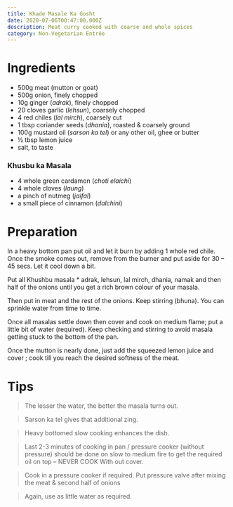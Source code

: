 ```yaml
---
title: Khade Masale Ka Gosht
date: 2020-07-06T00:47:00.000Z
description: Meat curry cooked with coarse and whole spices
category: Non-Vegetarian Entrée
---
```

# Ingredients 

* 500g meat (mutton or goat)
* 500g onion, finely chopped
* 10g ginger (_adrak_), finely chopped
* 20 cloves garlic (_lehsun_), coarsely chopped
* 4 red chiles (_lal mirch_), coarsely cut
* 1 tbsp coriander seeds (_dhania_), roasted & coarsely ground
* 100g mustard oil (_sarson ka tel_) or any other oil, ghee or butter
* ½ tbsp lemon juice
* salt, to taste

### Khusbu ka Masala

* 4 whole green cardamon (_choti elaichi_)
* 4 whole cloves (_laung_)
* a pinch of nutmeg (_jaifal_)
* a small piece of cinnamon (_dalchini_)

# Preparation
In a heavy bottom pan put oil and let it burn by adding 1 whole red chile. Once the smoke comes out, remove from the burner and put aside for 30 – 45 secs. Let it cool down a bit.

Put all Khushbu masala * adrak, lehsun, lal mirch, dhania, namak and then half of the onions until you get a rich brown colour of your masala.

Then put in meat and the rest of the onions. Keep stirring (bhuna). You can sprinkle water from time to time.

Once all masalas settle down then cover and cook on medium flame; put a little bit of water (required). Keep checking and stirring to avoid masala getting stuck to the bottom of the pan.

Once the mutton is nearly done, just add the squeezed lemon juice and cover ; cook till you reach the desired softness of the meat.

# Tips

> The lesser the water, the better the masala turns out.

> Sarson ka tel gives that additional zing.

> Heavy bottomed slow cooking enhances the dish.

> Last 2-3 minutes of cooking in pan / pressure cooker (without pressure) should be done on slow to medium fire to get the required oil on top – NEVER COOK With out cover.

> Cook in a pressure cooker if required. Put pressure valve after mixing the meat & second half of onions  

> Again, use as little water as required.
